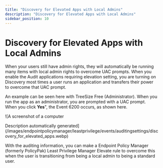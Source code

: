 ```yaml
---
title: "Discovery for Elevated Apps with Local Admins"
description: "Discovery for Elevated Apps with Local Admins"
sidebar_position: 10
---
```


# Discovery for Elevated Apps with Local Admins

When your users still have admin rights, they will automatically be running many items with local
admin rights to overcome UAC prompts. When you enable the Audit applications requiring elevation
setting, you are turning on Discovery most times a user runs an application and transfers their
power to overcome that UAC prompt.

An example can be seen here with TreeSize Free (Administrator). When you run the app as an
administrator, you are prompted with a UAC prompt. When you click **Yes**", the Event 6200 occurs,
as shown here.

![A screenshot of a computer

Description automatically
generated](/images/endpointpolicymanager/leastprivilege/events/auditingsettings/discovery_for_elevated_apps.webp)

With the auditing information, you can make a Endpoint Policy Manager (formerly PolicyPak) Least
Privilege Manager Elevate rule to overcome this when the user is transitioning from being a local
admin to being a standard user.
